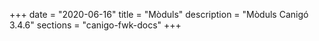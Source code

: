 +++
date        = "2020-06-16"
title       = "Mòduls"
description = "Mòduls Canigó 3.4.6"
sections    = "canigo-fwk-docs"
+++